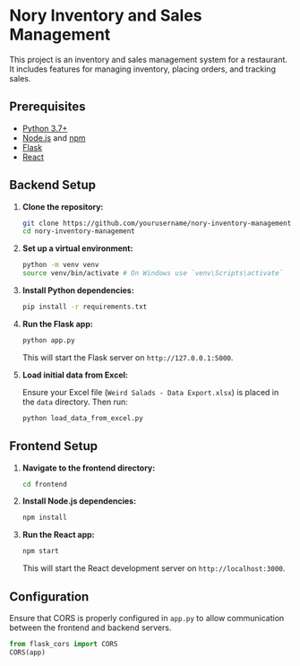 # Nory Inventory and Sales Management

This project is an inventory and sales management system for a restaurant. It includes features for managing inventory, placing orders, and tracking sales.

## Prerequisites

- [Python 3.7+](https://www.python.org/downloads/)
- [Node.js](https://nodejs.org/) and [npm](https://www.npmjs.com/get-npm)
- [Flask](https://flask.palletsprojects.com/)
- [React](https://reactjs.org/)

## Backend Setup

1. **Clone the repository:**

    ```sh
    git clone https://github.com/yourusername/nory-inventory-management.git
    cd nory-inventory-management
    ```

2. **Set up a virtual environment:**

    ```sh
    python -m venv venv
    source venv/bin/activate # On Windows use `venv\Scripts\activate`
    ```

3. **Install Python dependencies:**

    ```sh
    pip install -r requirements.txt
    ```

4. **Run the Flask app:**

    ```sh
    python app.py
    ```

    This will start the Flask server on `http://127.0.0.1:5000`.

5. **Load initial data from Excel:**

    Ensure your Excel file (`Weird Salads - Data Export.xlsx`) is placed in the `data` directory. Then run:

    ```sh
    python load_data_from_excel.py
    ```

## Frontend Setup

1. **Navigate to the frontend directory:**

    ```sh
    cd frontend
    ```

2. **Install Node.js dependencies:**

    ```sh
    npm install
    ```

3. **Run the React app:**

    ```sh
    npm start
    ```

    This will start the React development server on `http://localhost:3000`.

## Configuration

Ensure that CORS is properly configured in `app.py` to allow communication between the frontend and backend servers.

```python
from flask_cors import CORS
CORS(app)

